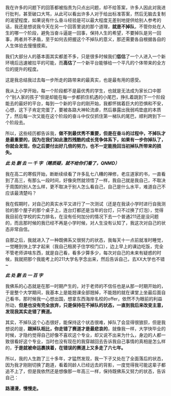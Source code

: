 <p>我在许多的问题下的回答都被指责为只点出问题，却不给答案，许多人因此对我进行批判，甚至破口大骂，从此可以看出许多人对于给出标准答案，然后无脑去复制的渴望程度，如果说有什么奋斗经验是可以最大程度无差别地提供给别人参考的话，我还是想说我今天在另一个回答里说的那个道理，<b>就是不掉队</b>，不管你处在人生的哪一个阶段，避免当奋斗逼是一回事，保持人生的希望，不要掉队是另一回事，两者并不矛盾，至于如何去把握这个不掉队的意义，那还需要各自根据各自的人生体验去慢慢摸索。</p><p>我们大部分人的基本面其实都差不多，只是很多时候我们<b>低估</b>了一个人进入一个新环境后迅速被拉平的可能，而<b>高估</b>了一个新平台能够给一个平凡的个体带来的全方位的提升的程度。</p><p>这是我总结我过去每一步所走的路带来的最真实，也是最有用的感受。</p><p>我从上小学开始，每一个阶段都不是最优秀的学生，也就是无法成为家长口中那个“别人家的孩子”但是却能在每一步都抓住机遇的小尾巴，挣扎着跳到下一个阶段能去的最好的平台，每到一个新的平台的刚开始，我都怀揣着巨大的恐惧和不安，心想，这下子肯定完蛋了，要被各路大神轮流虐，然后暴露出我弱鸡垫底的本质了，然后每一次又能在这个阶段的奋斗中仅仅抓住第一梯队的尾巴，顺利跨到下一个阶段去。</p><p>所以，这些经历都告诉我，<b>做不到最优秀不重要，但是在奋斗的过程中，不掉队才是最重要的，因为在我们如此激烈残酷的成长竞争体系下，如果有一步你掉队了，你就会发现，你之后要付出好几倍的努力，也不一定能挽回当初掉队所带来的损失。</b></p><p><b><i>此 处 删 去 一 千 字（瞎质疑，就不给你们看了，QNMD）</i></b></p><p>我在高二的寒假开始，断断续续看了许多乱七八糟的禅修，老庄道家的书，一直看到了高三，有那么一段时间，好像突然就领悟了一样，我自己就是我自己，不取决于周围的别人怎么样，更不取决于别人怎么看自己，自己是什么水平，难道自己不应该最清楚吗？</p><p>我在假期时，对自己的真实水平又进行了一次测试（还是在我读小学时进行自我测验的那个屋子的那个桌子上，连台灯都还是当年的台灯，只不过换了灯泡），觉得我目前在学校的实力排名，在没有任何加分的情况下去一个普通211还是没问题的，而且那时候的我已经不再是小学时候，对人生没有认知了，我这次对自己的状态非常自信。</p><p>自那之后，我就进入了一种既佛系又很努力的状态，我每天十一点前就准时睡觉，一觉睡到快上学才起来（我自己租房子住学校门口），边上早上的课边吃饭，完全不管老师讲啥东西，就是自己看，看多少算多少，每次对自己的未来有疑惑的时候，我就把那个我能考上的211大学名字念出来，然后告诉自己，去XX大学也不错~</p><p><b><i>此 处 删 去 一 百 字</i></b></p><p>我佛系的心态就是在那一时期产生的，对于老师的不信任也是从那一时期开始的，于是整个大学期间，我基本上是能翘课全部翘掉，不能翘的就在课堂上坐最后面自己看书，那时候我一心想出国，想拿东西海岸名校的offer，依然不为眼前的利益所动，<b>但是也没有完全放弃，只是保持在不掉队的状态，一直到我后来改变主意，发现我其实走错了赛道。</b></p><p>其实，不掉队这个心态很好，能保持这个状态很难，掉队了会显得很狼狈，但是我想说的是，<b>跟掉队相比，你走错了赛道才是最悲哀的</b>，就像我一样，大学快毕业的时候，才隐约觉得自己好像不喜欢这个专业，却又说不出来为什么，身边的人都一致很看好这个专业，当时也没有现在的我穿越回去告诉我自己事情的真相是怎么样的，<b>于是就被命运裹挟着，在错误的赛道上又多走了六七年。</b></p><p>所以，我的人生跑了三十多年，才猛然发现，我一下子又处在了全面落后的状态，因为我才刚刚切换了跑道，看着同龄人已经远去的背影，一度觉得我可能这辈子都追不上了，但是我依然还是想像那一年高三一样，保持既佛系又努力的状态，告诉自己：</p><p><b>路漫漫，慢慢走。</b></p>